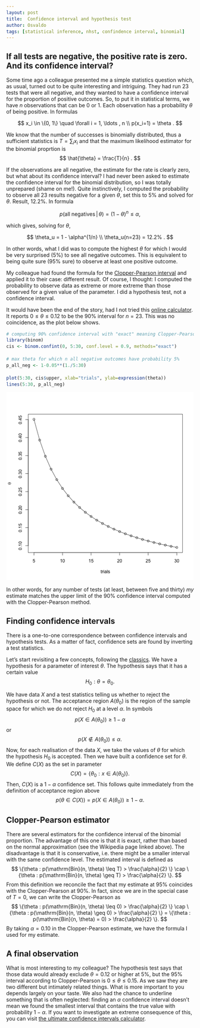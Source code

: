 ```yaml
---
layout: post
title:  Confidence interval and hypothesis test
author: Osvaldo
tags: [statistical inference, nhst, confindence interval, binomial]
---
```


## If all tests are negative, the positive rate is zero. And its confidence interval?

Some time ago a colleague presented me a simple statistics question which, as
usual, turned out to be quite interesting and intriguing. They had run 23 tests
that were all negative, and they wanted to have a confidence interval for the
proportion of positive outcomes. So, to put it in statistical terms, we have
$n$ observations that can be 0 or 1. Each observation has a probability
$\theta$ of being positive. In formulas

$$
x_i \in \{0, 1\} \quad \forall i = 1, \ldots , n \\
p(x_i=1) = \theta .
$$

We know that the number of successes is binomially distributed, thus a
sufficient statistics is $T = \sum_i x_i$ and that the maximum likelihood
estimator for the binomial proprtion is
$$
\hat{\theta} = \frac{T}{n} .
$$

If the observations are all negative, the estimate for the rate is clearly zero,
but what about its confidence interval? I had never been asked to estimate the
confidence interval for the binomial distribution, so I was totally unprepared
(shame on me!). Quite instinctively, I computed the probability to observe all
23 results negative for a given $\theta$, set this to 5% and solved for
$\theta$. Result, 12.2%. In formula

$$
p(\mathrm{all\;negatives}\, |\, \theta) = (1-\theta)^n \leq \alpha,
$$

which gives, solving for $\theta$,

$$
\theta_u = 1 - \alpha^{1/n} \\
\theta_u(n=23) = 12.2% .
$$

In other words, what I did was to compute the highest $\theta$ for which I
would be very surprised (5%) to see all negative outcomes. This is equivalent
to being quite sure (95% sure) to observe at least one positive outcome.

My colleague had found the formula for the
[Clopper-Pearson interval](http://en.wikipedia.org/wiki/Binomial_proportion_confidence_interval#Clopper-Pearson_interval)
and applied it to their case: different result. Of course, I thought: I
computed the probability to observe data as extreme or more extreme than those
observed for a given value of the parameter. I did a hypothesis test, not a
confidence interval.

It would have been the end of the story, had I not tried this
[online calculator](http://www.danielsoper.com/statcalc3/calc.aspx?id=85).
It reports $0 \leq \theta \leq 0.12$ to be the 90% interval for $n=23$.
This was no coincidence, as the plot below shows.


```r
# computing 90% confidence interval with "exact" meaning Clopper-Pearson
library(binom)
cis <- binom.confint(0, 5:30, conf.level = 0.9, methods="exact")

# max theta for which n all negative outcomes have probability 5%
p_all_neg <- 1-0.05**(1./5:30)

plot(5:30, cis$upper, xlab="trials", ylab=expression(theta))
lines(5:30, p_all_neg)
```

![plot of chunk plot](/figure/source/2016-06-27-confidence-interval-and-hypothesis-test/plot-1.png)

In other words, for any number of tests (at least, between five and thirty)
_my_ estimate matches the upper limit of the 90% confidence interval computed
with the Clopper-Pearson method.

## Finding confidence intervals

There is a one-to-one correspondence between confidence intervals and hypothesis
tests. As a matter of fact, confidence sets are found by inverting a test
statistics.

Let’s start revisiting a few concepts, following the
[classics](http://books.google.ch/books/about/Statistical_inference.html?id=0x_vAAAAMAAJ&redir_esc=y).
We have a hypothesis for a parameter of interest $\theta$. The hypothesis says
that it has a certain value
$$
H_0 : \theta = \theta_0.
$$

We have data $X$ and a test statistics telling us whether to reject the
hypothesis or not. The acceptance region $A(\theta_0)$ is the region of the
sample space for which we do not reject $H_0$ at a level $\alpha$. In symbols
$$
p(X \in A(\theta_0)) \geq 1 - \alpha
$$
or
$$
p(X \notin A(\theta_0)) \leq \alpha.
$$
Now, for each realisation of the data $X$, we take the values of $\theta$ for
which the hypothesis $H_0$ is accepted. Then we have built a confidence set for
$\theta$. We define $C(X)$ as the set in parameter
$$
C(X)=\{\theta_0 : x \in A(\theta_0)\}.
$$
Then, $C(X)$ is a $1 - \alpha$ confidence set. This follows quite immediately
from the definition of acceptance region above
$$
p(\theta \in C(X)) = p(X \in A(\theta_0)) \geq 1 − \alpha.
$$

## Clopper-Pearson estimator

There are several estimators for the confidence interval of the binomial
proportion. The advantage of this one is that it is exact, rather than based on
the normal approximation (see the Wikipedia page linked above). The
disadvantage is that it is conservative, i.e. there might be a smaller interval
with the same confidence level. The estimated interval is defined as
$$
\{\theta : p(\mathrm{Bin}(n, \theta) \leq T) > \frac{\alpha}{2} \} \cap
\{\theta : p(\mathrm{Bin}(n, \theta) \geq T) > \frac{\alpha}{2} \}.
$$
From this definition we reconcile the fact that my estimate at 95% coincides
with the Clopper-Pearson at 90%. In fact, since we are in the special case of
$T=0$, we can write the Clopper-Pearson as
$$
\{\theta : p(\mathrm{Bin}(n, \theta) \leq 0) > \frac{\alpha}{2} \} \cap
\{\theta : p(\mathrm{Bin}(n, \theta) \geq 0) > \frac{\alpha}{2} \} =
\{\theta : p(\mathrm{Bin}(n, \theta) = 0) > \frac{\alpha}{2} \}.
$$
By taking $\alpha = 0.10$ in the Clopper-Pearson estimate, we have the formula
I used for my estimate.

## A final observation

What is most interesting to my colleague? The hypothesis test says that those
data would already exclude $\theta=0.12$ or higher at 5%, but the 95% interval
according to Clopper-Pearson is $0 \leq \theta \leq 0.15$. As we saw they are
two different but intimately related things. What is more important to you
depends largely on your taste.
We also had the chance to underline something that is often neglected: finding
an $\alpha$ confidence interval doesn’t mean we found the smallest interval
that contains the true value with probability $1 - \alpha$. If you want to
investigate an extreme consequence of this, you can visit
[the ultimate confidence intervals calculator](http://www.roma1.infn.it/~dagos/ci_calc.html).
